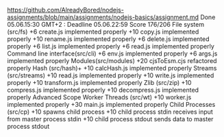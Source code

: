 https://github.com/AlreadyBored/nodejs-assignments/blob/main/assignments/nodejs-basics/assignment.md
Done 05.06.15:30 GMT+2 : Deadline 05.06.22:59
Score 176/206
File system (src/fs)
+6 create.js implemented properly 
+10 copy.js implemented properly 
+10 rename.js implemented properly 
+6 delete.js implemented properly 
+6 list.js implemented properly 
+6 read.js implemented properly 
Command line interface(src/cli)
+6 env.js implemented properly
+6 args.js implemented properly
Modules(src/modules)
+20 cjsToEsm.cjs refactored properly
Hash (src/hash)+
+10 calcHash.js implemented properly
Streams (src/streams)
+10 read.js implemented properly
+10 write.js implemented properly
+10 transform.js implemented properly
Zlib (src/zip)
+10 compress.js implemented properly
+10 decompress.js implemented properly
Advanced Scope
Worker Threads (src/wt)
+10 worker.js implemented properly
+30 main.js implemented properly
Child Processes (src/cp)
+10 spawns child process
+10 child process stdin receives input from master process stdin
+10 child process stdout sends data to master process stdout